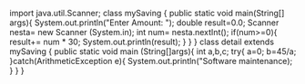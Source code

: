 import java.util.Scanner;
class mySaving {
public static void main(String[] args){
System.out.println("Enter Amount: ");
double result=0.0;
Scanner nesta= new Scanner (System.in);
int num= nesta.nextInt();
if(num>=0){
result+= num * 30;
System.out.println(result);
}
}
}
class detail extends mySaving {
public static void main (String[]args){
int a,b,c;
try{
a=0;
b=45/a;
}catch(ArithmeticException e){
System.out.println("Software maintenance);
}
}
}
